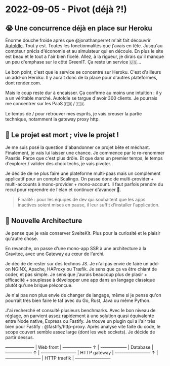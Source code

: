 # 2022-09-05 - Pivot (déjà ?!)

## 😭 Une concurrence déjà en place sur Heroku

Énorme douche froide après que @jonathanperret m'ait fait découvrir [AutoIdle](https://autoidle.com/).
Tout y est.
Toutes les fonctionnalités que j'avais en tête.
Jusqu'au compteur précis d'économie et au simulateur qui en découle.
En plus le site est beau et le tout a l'air bien ficelé.
Allez, à la rigueur, je dirais qu'il manque un peu d'emphase sur le côté GreenIT.
Ça reste un service 🇺🇸…

Le bon point, c'est que le service se concentre sur Heroku. 
C'est d'ailleurs un add-on Heroku.
Il y aurait donc de la place pour d'autres plateformes, dont render.com.

Mais le coup reste dur à encaisser.
Ça confirme au moins une intuition : il y a un véritable marché.
AutoIdle se targue d'avoir 300 clients.
Je pourrais me concentrer sur les PaaS 🇫🇷 / 🇪🇺.

Le temps de / pour retrouver mes esprits, je vais creuser la partie technique, notamment la gateway proxy http.  

## 🌱 Le projet est mort ; vive le projet !

Je me suis posé la question d'abandonner ce projet bête et méchant.
Finalement, je vais lui laisser une chance.
Je commence par le re-renommer Paastis.
Parce que c'est plus drôle.
Et que dans un premier temps, le temps d'explorer / valider des choix techs, je vais pivoter.

Je décide de ne plus faire une plateforme multi-paas mais un complément applicatif pour un compte Scalingo.
On passe donc de multi-provider + multi-accounts à mono-provider + mono-account.
Il faut parfois prendre du recul pour reprendre de l'élan et continuer d'avancer 💪.

> Finalité : pour les équipes de dev qui souhaitent que les apps inactives soient mises en pause, il leur suffit d'installer l'application.

## 🚀 Nouvelle Architecture

Je pense que je vais conserver SvelteKit.
Plus pour la curiosité et le plaisir qu'autre chose.

En revanche, on passe d'une mono-app SSR à une architecture à la Gravitee, avec une Gateway au cœur de l'archi.

Je décide de rester sur des technos JS.
Je n'ai pas envie de faire un add-on NGINX, Apache, HAProxy ou Træfik.
Je sens que ça va être chiant de coder, et pas simple.
Je sens que j'aurais beaucoup plus de plasir + efficacité + souplesse à développer une app dans un langage classique plutôt qu'une brique préconçue.

Je n'ai pas non plus envie de changer de langage, même si je pense qu'on pourrait très bien faire le taf avec du Go, Rust, Java ou même Python.

J'ai recherché et consulté plusieurs benchmarks.
Avec le bon niveau de réglage, on parvient assez rapidement à une solution quasi équivalente entre Node native, Express ou Fastify.
Je trouve un plugin qui a l'air très bien pour Fastify : @fastify/http-proxy.
Après analyse vite faite du code, le scope couvert semble assez large (dont les web sockets).
Je décide de partir dessus.

  –––––––––––––
  | Web front |
  –––––––––––––
       ↑
       |
  -–––––––––––
  | Database |
  ––––––––––––
       ↑
       |
 ––––––––––––––––
 | HTTP gateway |
 ––––––––––––––––
       ↑
       |
 ––––––––––––––––
 | HTTP traefik |
 ––––––––––––––––

